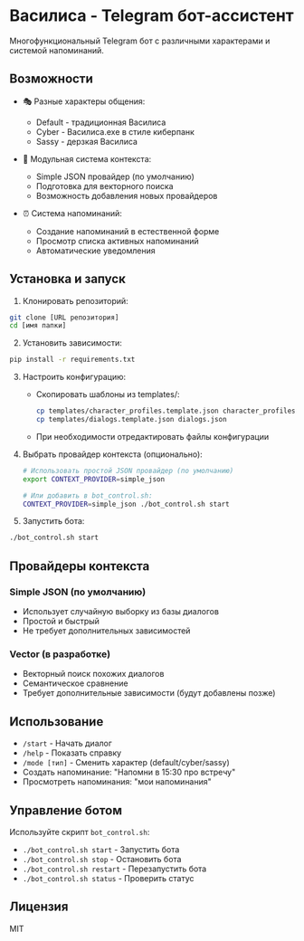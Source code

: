 # Василиса - Telegram бот-ассистент

Многофункциональный Telegram бот с различными характерами и системой напоминаний.

## Возможности

- 🎭 Разные характеры общения:
  - Default - традиционная Василиса
  - Cyber - Василиса.exe в стиле киберпанк
  - Sassy - дерзкая Василиса

- 🧠 Модульная система контекста:
  - Simple JSON провайдер (по умолчанию)
  - Подготовка для векторного поиска
  - Возможность добавления новых провайдеров

- ⏰ Система напоминаний:
  - Создание напоминаний в естественной форме
  - Просмотр списка активных напоминаний
  - Автоматические уведомления

## Установка и запуск

1. Клонировать репозиторий:
```bash
git clone [URL репозитория]
cd [имя папки]
```

2. Установить зависимости:
```bash
pip install -r requirements.txt
```

3. Настроить конфигурацию:
   - Скопировать шаблоны из templates/:
     ```bash
     cp templates/character_profiles.template.json character_profiles.json
     cp templates/dialogs.template.json dialogs.json
     ```
   - При необходимости отредактировать файлы конфигурации

4. Выбрать провайдер контекста (опционально):
   ```bash
   # Использовать простой JSON провайдер (по умолчанию)
   export CONTEXT_PROVIDER=simple_json
   
   # Или добавить в bot_control.sh:
   CONTEXT_PROVIDER=simple_json ./bot_control.sh start
   ```

5. Запустить бота:
```bash
./bot_control.sh start
```

## Провайдеры контекста

### Simple JSON (по умолчанию)
- Использует случайную выборку из базы диалогов
- Простой и быстрый
- Не требует дополнительных зависимостей

### Vector (в разработке)
- Векторный поиск похожих диалогов
- Семантическое сравнение
- Требует дополнительные зависимости (будут добавлены позже)

## Использование

- `/start` - Начать диалог
- `/help` - Показать справку
- `/mode [тип]` - Сменить характер (default/cyber/sassy)
- Создать напоминание: "Напомни в 15:30 про встречу"
- Просмотреть напоминания: "мои напоминания"

## Управление ботом

Используйте скрипт `bot_control.sh`:
- `./bot_control.sh start` - Запустить бота
- `./bot_control.sh stop` - Остановить бота
- `./bot_control.sh restart` - Перезапустить бота
- `./bot_control.sh status` - Проверить статус

## Лицензия

MIT